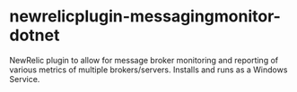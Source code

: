 # newrelicplugin-messagingmonitor-dotnet
NewRelic plugin to allow for message broker monitoring and reporting of various metrics of multiple brokers/servers. Installs and runs as a Windows Service.
